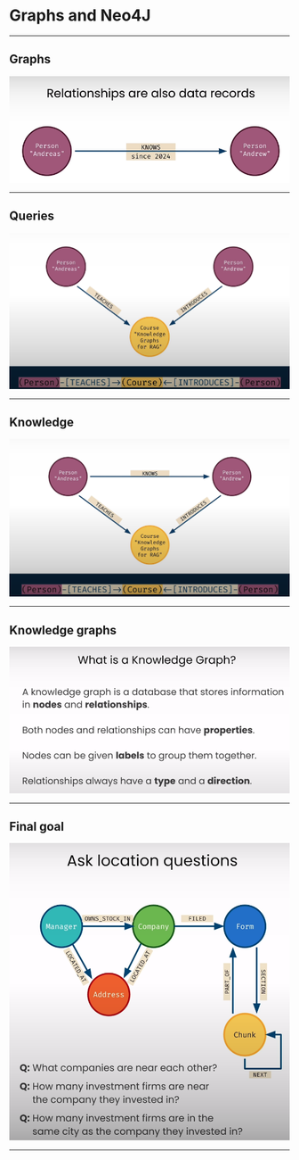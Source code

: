 # Graphs and Neo4J

--- 

## Graphs
![](../images/13-graph.png)

---

## Queries
![](../images/14-graph.png)

---

## Knowledge
![](../images/15-graph.png)

---

## Knowledge graphs
![](../images/16-graph.png)

---

## Final goal
![](../images/17-graph.png)

---